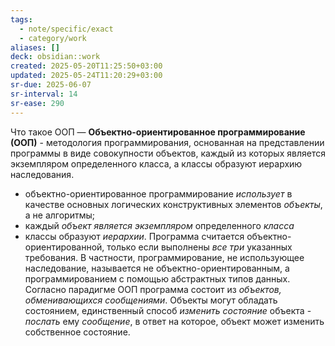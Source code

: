 ```yaml
---
tags:
  - note/specific/exact
  - category/work
aliases: []
deck: obsidian::work
created: 2025-05-20T11:25:50+03:00
updated: 2025-05-24T11:20:29+03:00
sr-due: 2025-06-07
sr-interval: 14
sr-ease: 290
---
```


Что такое ООП
—
**Объектно-ориентированное программирование (ООП)** - методология программирования, основанная на представлении программы в виде совокупности объектов, каждый из которых является экземпляром определенного класса, а классы образуют иерархию наследования.
- объектно-ориентированное программирование *использует* в качестве основных логических конструктивных элементов *объекты*, а не алгоритмы;
- каждый *объект является экземпляром* определенного *класса*
- классы образуют *иерархии*.
Программа считается объектно-ориентированной, только если выполнены *все три* указанных требования. В частности, программирование, не использующее наследование, называется не объектно-ориентированным, а программированием с помощью абстрактных типов данных.
Согласно парадигме ООП программа состоит из *объектов, обменивающихся сообщениями*. Объекты могут обладать состоянием, единственный способ *изменить состояние* объекта - *послать* ему *сообщение*, в ответ на которое, объект может изменить собственное состояние.
